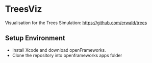 # TreesViz

Visualisation for the Trees Simulation: https://github.com/erwald/trees

## Setup Environment

* Install Xcode and download openFrameworks.
* Clone the repository into openframeworks apps folder

